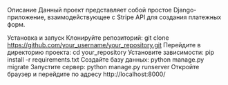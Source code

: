 Описание
Данный проект представляет собой простое Django-приложение, взаимодействующее с Stripe API для создания платежных форм.

Установка и запуск
Клонируйте репозиторий: git clone https://github.com/your_username/your_repository.git
Перейдите в директорию проекта: cd your_repository
Установите зависимости: pip install -r requirements.txt
Создайте базу данных: python manage.py migrate
Запустите сервер: python manage.py runserver
Откройте браузер и перейдите по адресу http://localhost:8000/
